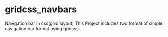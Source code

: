 # gridcss_navbars
Navigation bar in css(grid layout)
This Project includes two format of simple navigation bar format using gridcss 
